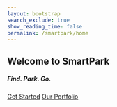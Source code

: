 ```yaml
---
layout: bootstrap
search_exclude: true
show_reading_time: false
permalink: /smartpark/home
---
```


<link rel="stylesheet" href="{{site.baseurl}}/assets/home/css/style.css">

<div data-bs-spy="scroll" data-bs-target=".navbar">
    <!-- HERO -->
    <section id="hero" class="min-vh-100 d-flex align-items-center text-center">
        <div class="container">
            <div class="row">
                <div class="col-12">
                    <h1 data-aos="fade-left" class="text-uppercase text-white fw-semibold display-1">Welcome to SmartPark</h1>
                    <h5 class="text-white mt-3 mb-4" data-aos="fade-right">Find. Park. Go.</h5>
                    <div data-aos="fade-up" data-aos-delay="50">
                        <a href="#" class="btn btn-brand me-2">Get Started</a>
                        <a href="#" class="btn btn-light ms-2">Our Portfolio</a>
                    </div>
                </div>
            </div>
        </div>
    </section>
    <script src="https://unpkg.com/aos@next/dist/aos.js"></script>
    <script src="{{site.baseurl}}/assets/home/js/main.js"></script>
</div>